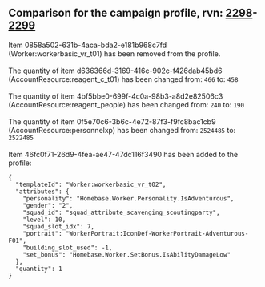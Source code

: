 ## Comparison for the campaign profile, rvn: [2298](https://github.com/PRO100KatYT/FortniteProfileRevisions/tree/main/profiles/campaign/2298%20campaign.json)-[2299](https://github.com/PRO100KatYT/FortniteProfileRevisions/tree/main/profiles/campaign/2299%20campaign.json)

Item 0858a502-631b-4aca-bda2-e181b968c7fd (Worker:workerbasic_vr_t01) has been removed from the profile.
<br><br>
The quantity of item d636366d-3169-416c-902c-f426dab45bd6 (AccountResource:reagent_c_t01) has been changed from: `466` to: `458`
<br><br>
The quantity of item 4bf5bbe0-699f-4c0a-98b3-a8d2e82506c3 (AccountResource:reagent_people) has been changed from: `240` to: `190`
<br><br>
The quantity of item 0f5e70c6-3b6c-4e72-87f3-f9fc8bac1cb9 (AccountResource:personnelxp) has been changed from: `2524485` to: `2522485`
<br><br>
Item 46fc0f71-26d9-4fea-ae47-47dc116f3490 has been added to the profile:

```
{
  "templateId": "Worker:workerbasic_vr_t02",
  "attributes": {
    "personality": "Homebase.Worker.Personality.IsAdventurous",
    "gender": "2",
    "squad_id": "squad_attribute_scavenging_scoutingparty",
    "level": 10,
    "squad_slot_idx": 7,
    "portrait": "WorkerPortrait:IconDef-WorkerPortrait-Adventurous-F01",
    "building_slot_used": -1,
    "set_bonus": "Homebase.Worker.SetBonus.IsAbilityDamageLow"
  },
  "quantity": 1
}
```

<br><br>
